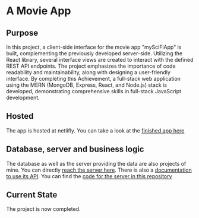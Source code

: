 # A Movie App

## Purpose
In this project, a client-side interface for the movie app "mySciFiApp" is built, complementing the previously developed server-side. Utilizing the React library, several interface views are created to interact with the defined REST API endpoints. The project emphasizes the importance of code readability and maintainability, along with designing a user-friendly interface. By completing this Achievement, a full-stack web application using the MERN (MongoDB, Express, React, and Node.js) stack is developed, demonstrating comprehensive skills in full-stack JavaScript development.

## Hosted
The app is hosted at netlifly. You can take a look at the [finished app here](https://myscifiapp.netlify.app/)

## Database, server and business logic
The database as well as the server providing the data are also projects of mine. You can directly [reach the server here](https://quiet-bastion-19832-9b36523e0b42.herokuapp.com/). There is also a [documentation to use its API](https://quiet-bastion-19832-9b36523e0b42.herokuapp.com/).
You can find the [code for the server in this repository](https://github.com/OtmarKirch/sci-fi-app)


## Current State
The project is now completed.